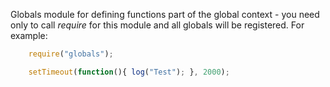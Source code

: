 ﻿Globals module for defining functions part of the global context - you need only to call *require* for this module and all globals will be registered. For example:
```js
    require("globals");

	setTimeout(function(){ log("Test"); }, 2000);
```